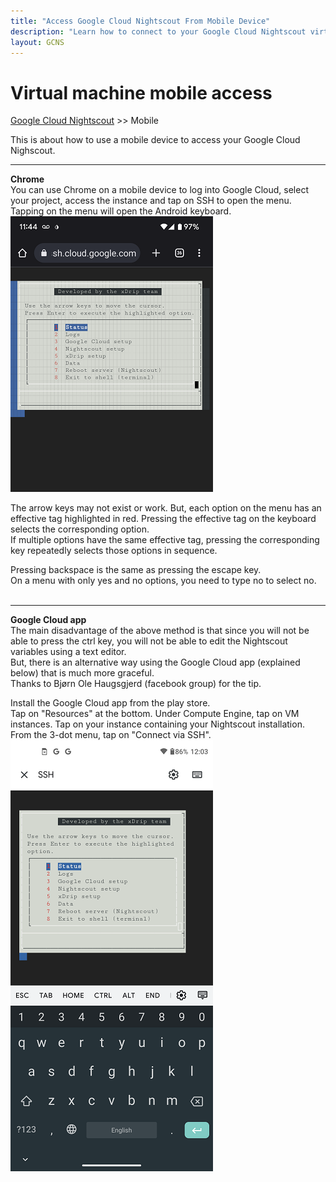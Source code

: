 ```yaml
---
title: "Access Google Cloud Nightscout From Mobile Device"
description: "Learn how to connect to your Google Cloud Nightscout virtual machine using a mobile device — via Chrome or the Google Cloud mobile app — with documentation and help for seamless SSH access."
layout: GCNS
---
```


# Virtual machine mobile access
[Google Cloud Nightscout](./GoogleCloud.md) >> Mobile  
  
This is about how to use a mobile device to access your Google Cloud Nighscout.   

---  
**Chrome**  
You can use Chrome on a mobile device to log into Google Cloud, select your project, access the instance and tap on SSH to open the menu.   
Tapping on the menu will open the Android keyboard.  
![](./images/Mobile.png)  
  
The arrow keys may not exist or work.  But, each option on the menu has an effective tag highlighted in red.  Pressing the effective tag on the keyboard selects the corresponding option.  
If multiple options have the same effective tag, pressing the corresponding key repeatedly selects those options in sequence.  
  
Pressing backspace is the same as pressing the escape key.  
On a menu with only yes and no options, you need to type no to select no.  
<br/>  
  
---  
**Google Cloud app**  
The main disadvantage of the above method is that since you will not be able to press the ctrl key, you will not be able to edit the Nightscout variables using a text editor.  
But, there is an alternative way using the Google Cloud app (explained below) that is much more graceful.  
Thanks to Bjørn Ole Haugsgjerd (facebook group) for the tip.     
  
Install the Google Cloud app from the play store.  
Tap on "Resources" at the bottom.  Under Compute Engine, tap on VM instances.  Tap on your instance containing your Nightscout installation.  
From the 3-dot menu, tap on "Connect via SSH".  
![](./images/GC_app.png)  
